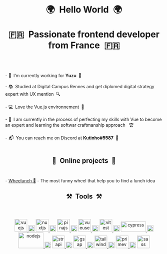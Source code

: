 <h1 align="center">🌍&ensp;Hello World&ensp;🌍<br><br>🇫🇷&ensp;Passionate frontend developer from France&ensp;🇫🇷<br>&ensp;</h1>
<br>
- 🔭&ensp;I’m currently working for <b>Yuzu</b>&ensp;🍋 <br><br>
- 📚&ensp;Studied at Digital Campus Rennes and get diplomed digital strategy expert with UX mention&ensp;🔍 <br><br>
- 💻&ensp;Love the Vue.js environnement&ensp;💚 <br><br>
- 🌱&ensp;I am currently in the process of perfecting my skills with Vue to become an expert and learning the softwar craftmanship approach &ensp;🏆<br><br>
- 📬&ensp;You can reach me on Discord at <b>Kutinho#5587</b>&ensp;💬<br><br>

<h2 align="center"><span>🚀</span>&ensp;Online projects&ensp;<span>🚀</span><br>&ensp;</h2>
- <a href="https://wheelunch.vercel.app/" target="_blank">Wheelunch 🎰</a> - The most funny wheel that help you to find a lunch idea

<h2 align="center"><span>⚒️</span>&ensp;Tools&ensp;<span>⚒️</span><br>&ensp;</h2>
<p align="center">
  <br>
  <a href="https://vuejs.org/" target="_blank" rel="noreferrer">
    <img src="https://vuejs.org/images/logo.png" alt="vuejs" width="40" height="40"/>
  </a>
  <img src="https://upload.wikimedia.org/wikipedia/commons/thumb/8/89/HD_transparent_picture.png/1200px-HD_transparent_picture.png" alt="" width="20" height="20"/>
  <a href="https://nuxtjs.org/" target="_blank" rel="noreferrer">
     <img src="https://www.vectorlogo.zone/logos/nuxtjs/nuxtjs-icon.svg" alt="nuxtjs" width="40" height="40"/>
  </a>
  <img src="https://upload.wikimedia.org/wikipedia/commons/thumb/8/89/HD_transparent_picture.png/1200px-HD_transparent_picture.png" alt="" width="20" height="20"/>
  <a href="https://pinia.vuejs.org/" target="_blank" rel="noreferrer">
    <img src="https://pinia.vuejs.org/logo.svg" alt="pinajs" width="40" height="40"/>
  </a>
  <img src="https://upload.wikimedia.org/wikipedia/commons/thumb/8/89/HD_transparent_picture.png/1200px-HD_transparent_picture.png" alt="" width="20" height="20"/>
  <a href="https://vueuse.org/" target="_blank" rel="noreferrer">
    <img src="https://avatars.githubusercontent.com/u/77578415?s=200&v=4" alt="vueuse" width="40" height="40"/>
  </a>
  <img src="https://upload.wikimedia.org/wikipedia/commons/thumb/8/89/HD_transparent_picture.png/1200px-HD_transparent_picture.png" alt="" width="20" height="20"/>
  <a href="https://vitest.dev" target="_blank" rel="noreferrer">
    <img src="https://vitest.dev/logo.svg" alt="vitest" width="40" height="40"/>
  </a>
  <img src="https://upload.wikimedia.org/wikipedia/commons/thumb/8/89/HD_transparent_picture.png/1200px-HD_transparent_picture.png" alt="" width="20" height="20"/>
  <a href="https://www.cypress.io/" target="_blank" rel="noreferrer">
    <img src="https://www.cypress.io/_astro/navbar-brand._O9_em9E.svg" alt="cypress" width="80" height="32"/>
  </a>
  <img src="https://upload.wikimedia.org/wikipedia/commons/thumb/8/89/HD_transparent_picture.png/1200px-HD_transparent_picture.png" alt="" width="20" height="20"/>
  <a href="https://nodejs.org/en" target="_blank" rel="noreferrer">
    <img src="https://upload.wikimedia.org/wikipedia/commons/thumb/d/d9/Node.js_logo.svg/2560px-Node.js_logo.svg.png" alt="nodejs" width="80" height="50"/>
  </a>
  <img src="https://upload.wikimedia.org/wikipedia/commons/thumb/8/89/HD_transparent_picture.png/1200px-HD_transparent_picture.png" alt="" width="20" height="20"/>
  <a href="https://strapi.io/" target="_blank" rel="noreferrer">
    <img src="https://images.spr.so/cdn-cgi/imagedelivery/j42No7y-dcokJuNgXeA0ig/f154aaf7-96dd-4d9e-8ef6-05259f5a2b31/Strapi-Monogram/w=3840,quality=80" alt="strapi" width="40" height="40"/>
  </a>
  <img src="https://upload.wikimedia.org/wikipedia/commons/thumb/8/89/HD_transparent_picture.png/1200px-HD_transparent_picture.png" alt="" width="20" height="20"/>
  <a href="https://greensock.com/" target="_blank" rel="noreferrer">
    <img src="https://greensock.com/uploads/monthly_2020_03/tweenmax.png.cf27916e926fbb328ff214f66b4c8429.png" alt="gsap" width="40" height="40"/>
  </a>
  <img src="https://upload.wikimedia.org/wikipedia/commons/thumb/8/89/HD_transparent_picture.png/1200px-HD_transparent_picture.png" alt="" width="20" height="20"/>
  <a href="https://tailwindcss.com/" target="_blank" rel="noreferrer">
    <img src="https://www.vectorlogo.zone/logos/tailwindcss/tailwindcss-icon.svg" alt="tailwind" width="40" height="40"/>
  </a>
  <img src="https://upload.wikimedia.org/wikipedia/commons/thumb/8/89/HD_transparent_picture.png/1200px-HD_transparent_picture.png" alt="" width="20" height="20"/>
  <a href="https://primevue.org/" target="_blank" rel="noreferrer">
    <img src="https://www.primefaces.org/wp-content/uploads/2019/12/primevue-logo.png" alt="primevue" width="40" height="40"/>
  </a>
  <img src="https://upload.wikimedia.org/wikipedia/commons/thumb/8/89/HD_transparent_picture.png/1200px-HD_transparent_picture.png" alt="" width="20" height="20"/>
  <a href="https://sass-lang.com/" target="_blank" rel="noreferrer">
    <img src="https://sass-lang.com/assets/img/logos/logo.svg" alt="sass" width="40" height="40"/>
  </a>
</p>
